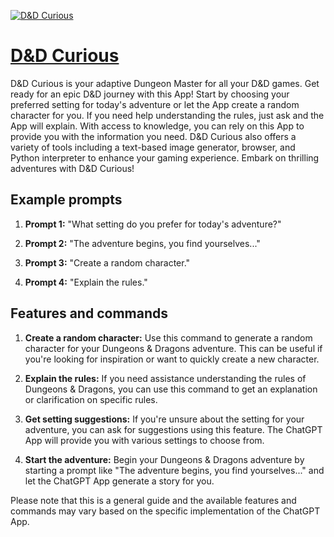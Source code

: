 [![D&D Curious](https://files.oaiusercontent.com/file-JlXTvEMH9tTShyBg88vPLMHE?se=2123-10-17T23%3A15%3A28Z&sp=r&sv=2021-08-06&sr=b&rscc=max-age%3D31536000%2C%20immutable&rscd=attachment%3B%20filename%3D8b53b4b7-bfae-46f8-9280-bfd39aef8e6a.png&sig=25fDVvE0Ytg4aLJJg3HCakesYQp4IGIqVjn1YDEGlqk%3D)](https://chat.openai.com/g/g-IwVK2XhLJ-d-d-curious)

# [D&D Curious](https://chat.openai.com/g/g-IwVK2XhLJ-d-d-curious)

D&D Curious is your adaptive Dungeon Master for all your D&D games. Get ready for an epic D&D journey with this App! Start by choosing your preferred setting for today's adventure or let the App create a random character for you. If you need help understanding the rules, just ask and the App will explain. With access to knowledge, you can rely on this App to provide you with the information you need. D&D Curious also offers a variety of tools including a text-based image generator, browser, and Python interpreter to enhance your gaming experience. Embark on thrilling adventures with D&D Curious!

## Example prompts

1. **Prompt 1:** "What setting do you prefer for today's adventure?"

2. **Prompt 2:** "The adventure begins, you find yourselves..."

3. **Prompt 3:** "Create a random character."

4. **Prompt 4:** "Explain the rules."

## Features and commands

1. **Create a random character:** Use this command to generate a random character for your Dungeons & Dragons adventure. This can be useful if you're looking for inspiration or want to quickly create a new character.

2. **Explain the rules:** If you need assistance understanding the rules of Dungeons & Dragons, you can use this command to get an explanation or clarification on specific rules.

3. **Get setting suggestions:** If you're unsure about the setting for your adventure, you can ask for suggestions using this feature. The ChatGPT App will provide you with various settings to choose from.

4. **Start the adventure:** Begin your Dungeons & Dragons adventure by starting a prompt like "The adventure begins, you find yourselves..." and let the ChatGPT App generate a story for you.

Please note that this is a general guide and the available features and commands may vary based on the specific implementation of the ChatGPT App.